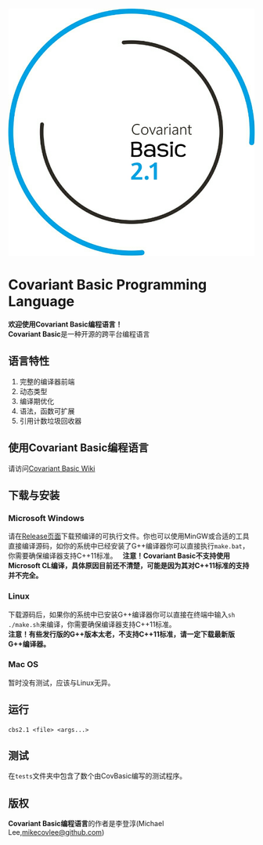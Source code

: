 ![](https://github.com/mikecovlee/covbasic/blob/master/icon/basic2.1.jpg)
# Covariant Basic Programming Language #
**欢迎使用Covariant Basic编程语言！**  
**Covariant Basic**是一种开源的跨平台编程语言
## 语言特性 ##
1. 完整的编译器前端
2. 动态类型
3. 编译期优化
4. 语法，函数可扩展
5. 引用计数垃圾回收器
  
## 使用Covariant Basic编程语言 ##
请访问[Covariant Basic Wiki](https://github.com/mikecovlee/covbasic/wiki)
## 下载与安装 ##
### Microsoft Windows ###
请在[Release页面](https://github.com/mikecovlee/covbasic/releases/latest)下载预编译的可执行文件。你也可以使用MinGW或合适的工具直接编译源码，如你的系统中已经安装了G++编译器你可以直接执行`make.bat`，你需要确保编译器支持C++11标准。  
**注意！Covariant Basic不支持使用Microsoft CL编译，具体原因目前还不清楚，可能是因为其对C++11标准的支持并不完全。**
### Linux ###
下载源码后，如果你的系统中已安装G++编译器你可以直接在终端中输入`sh ./make.sh`来编译，你需要确保编译器支持C++11标准。  
**注意！有些发行版的G++版本太老，不支持C++11标准，请一定下载最新版G++编译器。**
### Mac OS ###
暂时没有测试，应该与Linux无异。
## 运行 ##
`cbs2.1 <file> <args...>`
## 测试 ##
在`tests`文件夹中包含了数个由CovBasic编写的测试程序。
## 版权 ##
**Covariant Basic编程语言**的作者是李登淳(Michael Lee,mikecovlee@github.com)

